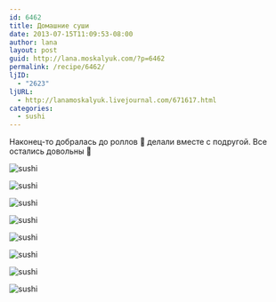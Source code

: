 ```yaml
---
id: 6462
title: Домашние суши
date: 2013-07-15T11:09:53-08:00
author: lana
layout: post
guid: http://lana.moskalyuk.com/?p=6462
permalink: /recipe/6462/
ljID:
  - "2623"
ljURL:
  - http://lanamoskalyuk.livejournal.com/671617.html
categories:
  - sushi
---
```

Наконец-то добралась до роллов 🙂 делали вместе с подругой. Все остались довольны 🙂

![sushi](http://farm4.staticflickr.com/3816/9292234609_724dfc467f_c.jpg) 

![sushi](http://farm8.staticflickr.com/7409/9292239407_e8e6b218a6_c.jpg) 

![sushi](http://farm6.staticflickr.com/5475/9295038292_b5efdf6ce6_c.jpg) 

<!--more-->

![sushi](http://farm8.staticflickr.com/7284/9292252597_ca65639cbd_c.jpg) 

![sushi](http://farm4.staticflickr.com/3771/9292254853_4b4ee7eaf6_c.jpg) 

![sushi](http://farm4.staticflickr.com/3829/9295025502_07fc59ddb9_c.jpg) 

![sushi](http://farm6.staticflickr.com/5537/9292244397_812806640c_c.jpg) 

![sushi](http://farm4.staticflickr.com/3692/9292241601_e1fdfde2d5_c.jpg)